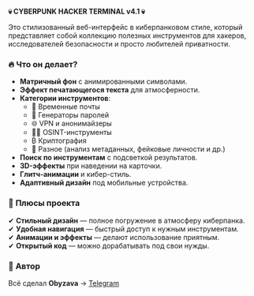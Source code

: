 **💀 CYBERPUNK HACKER TERMINAL v4.1 💀**  

Это стилизованный веб-интерфейс в киберпанковом стиле, который представляет собой коллекцию полезных инструментов для хакеров, исследователей безопасности и просто любителей приватности.  

### 🔥 **Что он делает?**  
- **Матричный фон** с анимированными символами.  
- **Эффект печатающегося текста** для атмосферности.  
- **Категории инструментов**:  
  - 📧 Временные почты  
  - 🔐 Генераторы паролей  
  - 🌐 VPN и анонимайзеры  
  - 🕵️‍♂️ OSINT-инструменты  
  - ₿ Криптография  
  - 🔧 Разное (анализ метаданных, фейковые личности и др.)  
- **Поиск по инструментам** с подсветкой результатов.  
- **3D-эффекты** при наведении на карточки.  
- **Глитч-анимации** и кибер-стиль.  
- **Адаптивный дизайн** под мобильные устройства.  

### 🚀 **Плюсы проекта**  
✔ **Стильный дизайн** — полное погружение в атмосферу киберпанка.  
✔ **Удобная навигация** — быстрый доступ к нужным инструментам.  
✔ **Анимации и эффекты** — делают использование приятным.  
✔ **Открытый код** — можно дорабатывать под свои нужды.  

### 🔗 **Автор**  
Всё сделал **Obyzava** → [Telegram](https://t.me/Obyzava)  
